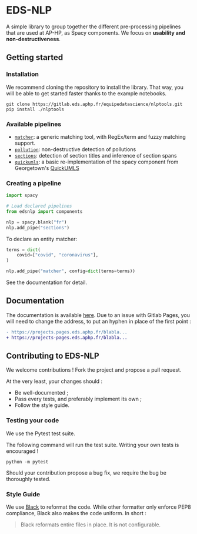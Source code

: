 # EDS-NLP

A simple library to group together the different pre-processing pipelines that are used at AP-HP, as Spacy components. We focus on **usability and non-destructiveness**.

## Getting started

### Installation

We recommend cloning the repository to install the library. That way, you will be able to get started faster thanks to the example notebooks.

```
git clone https://gitlab.eds.aphp.fr/equipedatascience/nlptools.git
pip install ./nlptools
```

### Available pipelines

- [`matcher`](edsnlp/rules/generic.py): a generic matching tool, with RegEx/term and fuzzy matching support.
- [`pollution`](edsnlp/rules/pollution/pollution.py): non-destructive detection of pollutions
- [`sections`](edsnlp/rules/sections/sections.py): detection of section titles and inference of section spans
- [`quickumls`](edsnlp/rules/quickumls/quickumls.py): a basic re-implementation of the spacy component from Georgetown's [QuickUMLS](https://github.com/Georgetown-IR-Lab/QuickUMLS)

### Creating a pipeline

```python
import spacy

# Load declared pipelines
from edsnlp import components

nlp = spacy.blank("fr")
nlp.add_pipe("sections")
```

To declare an entity matcher:

```python
terms = dict(
    covid=["covid", "coronavirus"],
)

nlp.add_pipe("matcher", config=dict(terms=terms))
```

See the documentation for detail.

## Documentation

The documentation is available [here](https://equipedatascience-pages.eds.aphp.fr/edsnlp/). Due to an issue with Gitlab Pages, you will need to change the address, to put an hyphen in place of the first point :

```diff
- https://projects.pages.eds.aphp.fr/blabla...
+ https://projects-pages.eds.aphp.fr/blabla...
```

## Contributing to EDS-NLP

We welcome contributions ! Fork the project and propose a pull request.

At the very least, your changes should :

- Be well-documented ;
- Pass every tests, and preferably implement its own ;
- Follow the style guide.

### Testing your code

We use the Pytest test suite.

The following command will run the test suite. Writing your own tests is encouraged !

```shell script
python -m pytest
```

Should your contribution propose a bug fix, we require the bug be thoroughly tested.

### Style Guide

We use [Black](https://github.com/psf/black) to reformat the code. While other formatter only enforce PEP8 compliance, Black also makes the code uniform. In short :

> Black reformats entire files in place. It is not configurable.
